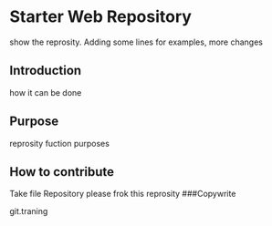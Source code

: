 # Starter Web Repository

show the reprosity.
Adding some lines for examples, more changes

## Introduction
how it can be done


## Purpose
reprosity fuction purposes

## How to contribute

Take file Repository 
 please frok this reprosity
###Copywrite

git.traning
